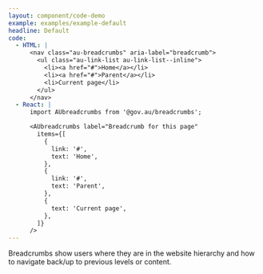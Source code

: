 ```yaml
---
layout: component/code-demo
example: examples/example-default
headline: Default
code:
  - HTML: |
      <nav class="au-breadcrumbs" aria-label="breadcrumb">
        <ul class="au-link-list au-link-list--inline">
          <li><a href="#">Home</a></li>
          <li><a href="#">Parent</a></li>
          <li>Current page</li>
        </ul>
      </nav>
  - React: |
      import AUbreadcrumbs from '@gov.au/breadcrumbs';

      <AUbreadcrumbs label="Breadcrumb for this page"
        items={[
          {
            link: '#',
            text: 'Home',
          },
          {
            link: '#',
            text: 'Parent',
          },
          {
            text: 'Current page',
          },
        ]}
      />
---
```


Breadcrumbs show users where they are in the website hierarchy and how to navigate back/up to
previous levels or content.
